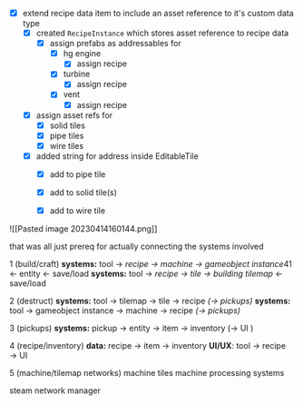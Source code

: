 - [x] extend recipe data item to include an asset reference to it's custom data type
	- [x] created `RecipeInstance` which stores asset reference to recipe data
		- [x] assign prefabs as addressables for
			- [x] hg engine
				- [x] assign recipe
			- [x] turbine
				- [x] assign recipe
			- [x] vent
				- [x] assign recipe
	- [x] assign asset refs for 
		- [x] solid tiles
		- [x] pipe tiles
		- [x] wire tiles
	- [x] added string for address inside EditableTile 
		- [x] add to pipe tile
		- [x] add to solid tile(s)
		- [x] add to wire tile


![[Pasted image 20230414160144.png]]



that was all just prereq for actually connecting the systems involved 

1 (build/craft)
**systems:** tool → *recipe → machine → gameobject instance*41 ← entity ← save/load
**systems:** tool → *recipe → tile → building tilemap* ← save/load


2 (destruct)
	**systems:** tool → tilemap → tile → recipe *(→ pickups)*
	**systems:** tool → gameobject instance → machine → recipe *(→ pickups)*

3 (pickups)
	**systems:** pickup → entity → item → inventory (→ UI )

4 (recipe/inventory)
 **data:** recipe → item → inventory
 **UI/UX**: tool → recipe → UI

5 (machine/tilemap networks)
machine tiles
machine processing systems

steam network manager